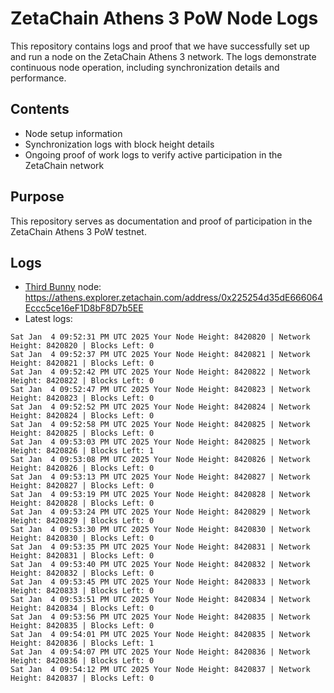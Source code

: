 # ZetaChain Athens 3 PoW Node Logs
This repository contains logs and proof that we have successfully set up and run a node on the ZetaChain Athens 3 network. The logs demonstrate continuous node operation, including synchronization details and performance.

## Contents
- Node setup information
- Synchronization logs with block height details
- Ongoing proof of work logs to verify active participation in the ZetaChain network

## Purpose
This repository serves as documentation and proof of participation in the ZetaChain Athens 3 PoW testnet.

## Logs

- [Third Bunny](https://thirdbunny.xyz/) node: https://athens.explorer.zetachain.com/address/0x225254d35dE666064Eccc5ce16eF1D8bF8D7b5EE
- Latest logs:
```
Sat Jan  4 09:52:31 PM UTC 2025 Your Node Height: 8420820 | Network Height: 8420820 | Blocks Left: 0
Sat Jan  4 09:52:37 PM UTC 2025 Your Node Height: 8420821 | Network Height: 8420821 | Blocks Left: 0
Sat Jan  4 09:52:42 PM UTC 2025 Your Node Height: 8420822 | Network Height: 8420822 | Blocks Left: 0
Sat Jan  4 09:52:47 PM UTC 2025 Your Node Height: 8420823 | Network Height: 8420823 | Blocks Left: 0
Sat Jan  4 09:52:52 PM UTC 2025 Your Node Height: 8420824 | Network Height: 8420824 | Blocks Left: 0
Sat Jan  4 09:52:58 PM UTC 2025 Your Node Height: 8420825 | Network Height: 8420825 | Blocks Left: 0
Sat Jan  4 09:53:03 PM UTC 2025 Your Node Height: 8420825 | Network Height: 8420826 | Blocks Left: 1
Sat Jan  4 09:53:08 PM UTC 2025 Your Node Height: 8420826 | Network Height: 8420826 | Blocks Left: 0
Sat Jan  4 09:53:13 PM UTC 2025 Your Node Height: 8420827 | Network Height: 8420827 | Blocks Left: 0
Sat Jan  4 09:53:19 PM UTC 2025 Your Node Height: 8420828 | Network Height: 8420828 | Blocks Left: 0
Sat Jan  4 09:53:24 PM UTC 2025 Your Node Height: 8420829 | Network Height: 8420829 | Blocks Left: 0
Sat Jan  4 09:53:30 PM UTC 2025 Your Node Height: 8420830 | Network Height: 8420830 | Blocks Left: 0
Sat Jan  4 09:53:35 PM UTC 2025 Your Node Height: 8420831 | Network Height: 8420831 | Blocks Left: 0
Sat Jan  4 09:53:40 PM UTC 2025 Your Node Height: 8420832 | Network Height: 8420832 | Blocks Left: 0
Sat Jan  4 09:53:45 PM UTC 2025 Your Node Height: 8420833 | Network Height: 8420833 | Blocks Left: 0
Sat Jan  4 09:53:51 PM UTC 2025 Your Node Height: 8420834 | Network Height: 8420834 | Blocks Left: 0
Sat Jan  4 09:53:56 PM UTC 2025 Your Node Height: 8420835 | Network Height: 8420835 | Blocks Left: 0
Sat Jan  4 09:54:01 PM UTC 2025 Your Node Height: 8420835 | Network Height: 8420836 | Blocks Left: 1
Sat Jan  4 09:54:07 PM UTC 2025 Your Node Height: 8420836 | Network Height: 8420836 | Blocks Left: 0
Sat Jan  4 09:54:12 PM UTC 2025 Your Node Height: 8420837 | Network Height: 8420837 | Blocks Left: 0
```
